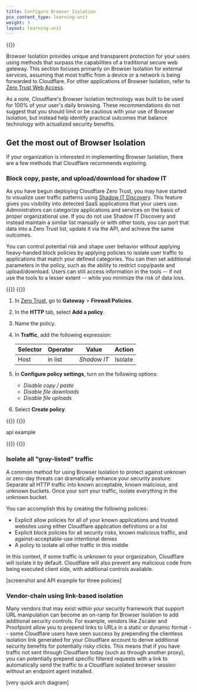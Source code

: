 ```yaml
---
title: Configure Browser Isolation
pcx_content_type: learning-unit
weight: 3
layout: learning-unit
---
```


{{<glossary-definition term_id="Cloudflare Browser Isolation">}}

Browser Isolation provides unique and transparent protection for your users using methods that surpass the capabilities of a traditional secure web gateway. This section focuses primarily on Browser Isolation for external services, assuming that most traffic from a device or a network is being forwarded to Cloudflare. For other applications of Browser Isolation, refer to [Zero Trust Web Access](/learning-paths/zero-trust-web-access/).

As a note, Cloudflare's Browser Isolation technology was built to be used for 100% of your user's daily browsing. These recommendations do not suggest that you should limit or be cautious with your use of Browser Isolation, but instead help identify practical outcomes that balance technology with actualized security benefits.

## Get the most out of Browser Isolation

If your organization is interested in implementing Browser Isolation, there are a few methods that Cloudflare recommends exploring.

### Block copy, paste, and upload/download for shadow IT

As you have begun deploying Cloudflare Zero Trust, you may have started to visualize user traffic patterns using [Shadow IT Discovery](/cloudflare-one/insights/analytics/access/). This feature gives you visibility into detected SaaS applications that your users use. Administrators can categorize applications and services on the basis of proper organizational use. If you do not use Shadow IT Discovery and instead maintain a similar list manually or with other tools, you can port that data into a Zero Trust list, update it via the API, and achieve the same outcomes.

You can control potential risk and shape user behavior without applying heavy-handed block policies by applying policies to isolate user traffic to applications that match your defined categories. You can then set additional parameters in the policy, such as the ability to restrict copy/paste and upload/download. Users can still access information in the tools -- if not use the tools to a lesser extent -- while you minimize the risk of data loss.

{{<tabs labels="Dashboard | API">}}
{{<tab label="dashboard" no-code="true">}}

1. In [Zero Trust](https://one.dash.cloudflare.com/), go to **Gateway** > **Firewall Policies**.
2. In the **HTTP** tab, select **Add a policy**.
3. Name the policy.
4. In **Traffic**, add the following expression:

    | Selector | Operator | Value       | Action  |
    | -------- | -------- | ----------- | ------- |
    | Host     | in list  | _Shadow IT_ | Isolate |

5. In **Configure policy settings**, turn on the following options:
   - _Disable copy / paste_
   - _Disable file downloads_
   - _Disable file uploads_
6. Select **Create policy**.

{{</tab>}}
{{<tab label="api" no-code="true">}}

api example

{{</tab>}}
{{</tabs>}}

### Isolate all "gray-listed" traffic

A common method for using Browser Isolation to protect against unknown or zero-day threats can dramatically enhance your security posture: Separate all HTTP traffic into known acceptable, known malicious, and unknown buckets. Once your sort your traffic, isolate everything in the unknown bucket.

You can accomplish this by creating the following policies:

- Explicit allow policies for all of your known applications and trusted websites using either Cloudflare application definitions or a list
- Explicit block policies for all security risks, known malicious traffic, and against-acceptable-use intentional denies
- A policy to isolate all other traffic in this middle

In this context, if some traffic is unknown to your organization, Cloudflare will isolate it by default. Cloudflare will also prevent any malicious code from being executed client side, with additional controls available.

[screenshot and API example for three policies]

### Vendor-chain using link-based isolation

Many vendors that may exist within your security framework that support URL manipulation can become an on-ramp for Browser Isolation to add additional security controls. For example, vendors like Zscaler and Proofpoint allow you to prepend links to URLs in a static or dynamic format -- some Cloudflare users have seen success by prepending the clientless isolation link generated for your Cloudflare account to derive additional security benefits for potentially risky clicks. This means that if you have traffic not sent through Cloudflare today (such as through another proxy), you can potentially prepend specific filtered requests with a link to automatically send the traffic to a Cloudflare isolated browser session without an endpoint agent installed.

[very quick arch diagram]
